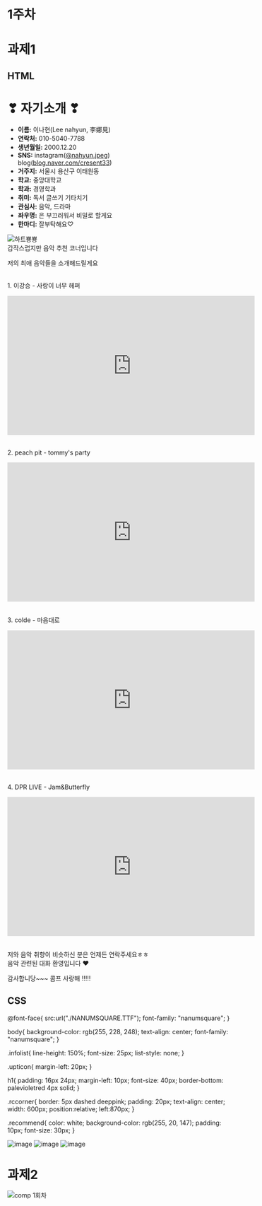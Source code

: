 # 1주차

# 과제1
## HTML
<!DOCTYPE html>
<html lang="en">
<head>
    <meta charset="UTF-8">
    <meta http-equiv="X-UA-Compatible" content="IE=edge">
    <meta name="viewport" content="width=device-width, initial-scale=1.0">
    <title>이나현 자기소개</title>
    <link href="./introduce.css" rel="stylesheet">
</head>

<body>

<h1>❣ 자기소개 ❣</h1>

<ul class="infolist">
    <li><strong>이름:</strong> 이나현(Lee nahyun, 李娜見)</li>
       <li><strong>연락처:</strong> 010-5040-7788</li>
    <li><strong>생년월일: </strong> 2000.12.20</li>
    <li><strong>SNS:</strong> instagram(<a href="https://www.instagram.com/nahyun.jpeg/">@nahyun.jpeg</a>) <br/>
        blog(<a href="blog.naver.com/cresent33">blog.naver.com/cresent33</a>)</li>
    <li><strong>거주지:</strong> 서울시 용산구 이태원동</li>
    <li><strong>학교:</strong> 중앙대학교</li>
    <li><strong>학과:</strong> 경영학과</li>
    <li><strong>취미:</strong> 독서 글쓰기 기타치기</li>
    <li><strong>관심사:</strong> 음악, 드라마</li>
    <li><strong>좌우명:</strong> 은 부끄러워서 비밀로 할게요</li>
    <li><strong>한마디:</strong> 잘부탁해요♡</li>
</ul>   
    <img class="upticon" src="./업티콘.gif" alt="하트뿅뿅">


<div class="rccorner">
    <span class="recommend">갑작스럽지만 음악 추천 코너입니다</span>
    <p>저의 최애 음악들을 소개해드릴게요</p>
    <p></br>1. 이강승 - 사랑이 너무 헤퍼</p>
    <iframe width="560" height="315" src="https://www.youtube.com/embed/y1bxfrmfLi8" title="YouTube video player" frameborder="0" allow="accelerometer; autoplay; clipboard-write; encrypted-media; gyroscope; picture-in-picture" allowfullscreen></iframe>
    <p></br>2. peach pit - tommy's party </p>
    <iframe width="560" height="315" src="https://www.youtube.com/embed/s4Y4yUq32gw" title="YouTube video player" frameborder="0" allow="accelerometer; autoplay; clipboard-write; encrypted-media; gyroscope; picture-in-picture" allowfullscreen></iframe>
    <p></br>3. colde - 마음대로</p>
    <iframe width="560" height="315" src="https://www.youtube.com/embed/mWW1U6H58Fg" title="YouTube video player" frameborder="0" allow="accelerometer; autoplay; clipboard-write; encrypted-media; gyroscope; picture-in-picture" allowfullscreen></iframe>
    <p></br>4. DPR LIVE - Jam&Butterfly</p>
    <iframe width="560" height="315" src="https://www.youtube.com/embed/dWlHH7USYCE" title="YouTube video player" frameborder="0" allow="accelerometer; autoplay; clipboard-write; encrypted-media; gyroscope; picture-in-picture" allowfullscreen></iframe>
    <P></br>저와 음악 취향이 비슷하신 분은 언제든 연락주세요ㅎㅎ
    </br>음악 관련된 대화 환영입니다 ❤</P>
</div>

<p>감사합니당~~~ 콤프 사랑해 !!!!!</p>

</body>
</html>

## CSS
@font-face{
    src:url("./NANUMSQUARE.TTF");
    font-family: "nanumsquare";
}

body{
    background-color: rgb(255, 228, 248);
    text-align: center;
    font-family: "nanumsquare";
}

.infolist{
    line-height: 150%;
    font-size: 25px;
    list-style: none;
}

.upticon{
    margin-left: 20px;
}

h1{
    padding: 16px 24px;
    margin-left: 10px;
    font-size: 40px;
    border-bottom: palevioletred 4px solid;
}

.rccorner{
    border: 5px dashed deeppink;
    padding: 20px;
    text-align: center;
    width: 600px;
    position:relative;
    left:870px;
}

.recommend{
    color: white;
    background-color: rgb(255, 20, 147);
    padding: 10px;
    font-size: 30px;
}

![image](https://user-images.githubusercontent.com/80686179/112726506-2f1d9680-8f61-11eb-9e8c-36ca92df0535.png)
![image](https://user-images.githubusercontent.com/80686179/112726515-33e24a80-8f61-11eb-992b-37bb63ba32e4.png)
![image](https://user-images.githubusercontent.com/80686179/112726517-3775d180-8f61-11eb-9d22-e0c63a8be6c5.png)


# 과제2
![comp 1회차](https://user-images.githubusercontent.com/80686179/112017672-2c8dfc00-8b71-11eb-8745-1c32c699f3e0.png)
